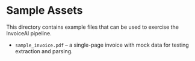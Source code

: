 # Sample Assets

This directory contains example files that can be used to exercise the InvoiceAI pipeline.

- `sample_invoice.pdf` – a single-page invoice with mock data for testing extraction and parsing.
